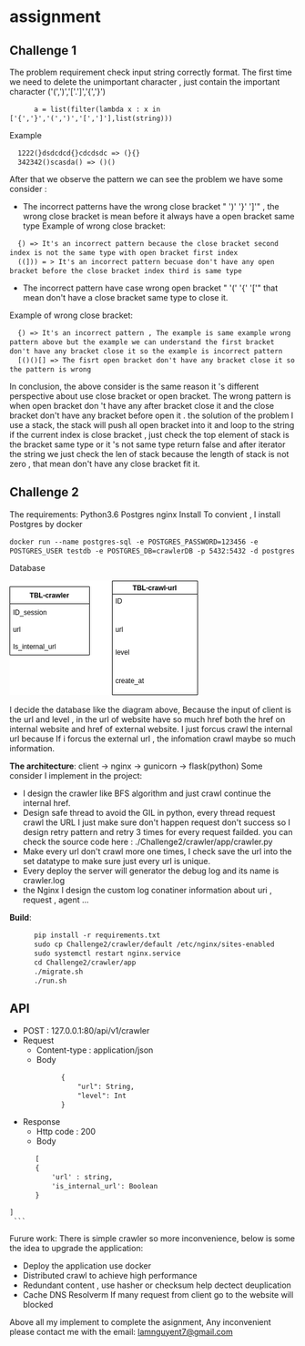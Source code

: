 # assignment

<h2>Challenge 1</h2>

The problem requirement check input string correctly format. The first time we need to delete the unimportant character , just contain the important character ('(',')','['.']','{','}')
```
      a = list(filter(lambda x : x in ['{','}','(',')','[',']'],list(string)))
```
Example

```
  1222(}dsdcdcd{}cdcdsdc => (}{}
  342342()scasda() => ()()
```
After that we observe the pattern we can see the problem we have some consider :
   - The incorrect patterns have the wrong close bracket " ')' '}' ']'" , the wrong close bracket is mean before it always have a open bracket same type
Example of wrong close bracket:
```
  {) => It's an incorrect pattern because the close bracket second index is not the same type with open bracket first index
  ((])) = > It's an incorrect pattern becuase don't have any open bracket before the close bracket index third is same type
```
  - The incorrect pattern have case wrong open bracket " '(' '{' '['" that mean don't have a close bracket same type to close it.
  
  
  Example of wrong close bracket:
```
  {) => It's an incorrect pattern , The example is same example wrong pattern above but the example we can understand the first bracket don't have any bracket close it so the example is incorrect pattern
  [()()[] => The fisrt open bracket don't have any bracket close it so the pattern is wrong
```
In conclusion, the above consider is the same reason it 's different perspective about use close bracket or open bracket. The wrong pattern is when open bracket don 't have any after bracket close it and the close bracket don't have any bracket before open it . the solution of the problem I use a stack, the stack will push all open bracket into it and loop to the string if the current index is close bracket , just check the top element of stack is the bracket same type or it 's not same type return false and after iterator the string we just check the len of stack because the length of stack is not zero , that mean don't have any close bracket fit it.

<h2>Challenge 2</h2>

The requirements:
Python3.6 
Postgres 
nginx 
Install
To convient , I install Postgres by docker 
```
docker run --name postgres-sql -e POSTGRES_PASSWORD=123456 -e POSTGRES_USER testdb -e POSTGRES_DB=crawlerDB -p 5432:5432 -d postgres 
```
 Database
 
![](image/diagram.png)

I decide the database like the diagram above, Because the input of client is the url and level , in the url of website have so much href both the href on internal website and href of external website. I just forcus crawl the internal url because If i forcus the external url , the infomation crawl maybe so much information.

<b>The architecture</b>: client -> nginx -> gunicorn -> flask(python)
Some consider I implement in the project:
- I design the crawler like BFS algorithm and just crawl continue the internal href.
- Design safe thread to avoid the GIL in python, every thread request crawl the URL I just make sure don't happen request don't success so I design retry pattern and retry 3 times for every request failded. you can check the source code here : ./Challenge2/crawler/app/crawler.py
- Make every url don't crawl more one times, I check save the url into the set datatype to make sure just every url is unique.
- Every deploy the server will generator the debug log and its name is crawler.log
- the Nginx I design the custom log conatiner information about uri , request , agent ...

<b>Build</b>:
```
      pip install -r requirements.txt
      sudo cp Challenge2/crawler/default /etc/nginx/sites-enabled
      sudo systemctl restart nginx.service
      cd Challenge2/crawler/app
      ./migrate.sh
      ./run.sh
```
## API 
  - POST :  127.0.0.1:80/api/v1/crawler
  - Request
    - Content-type	: application/json
    - Body 
      ```
            {
	            "url": String,
	            "level": Int
            }
      ```
   - Response
     - Http code : 200
     - Body
     ```
     	[
		{
			'url' : string,
			'is_internal_url': Boolean
		}
	]
     ```
   
Furure work:
      There is simple crawler so more inconvenience, below is some the idea to upgrade the application:
   - Deploy the application use docker 
   - Distributed crawl to achieve high performance
   - Redundant content , use hasher or checksum help dectect deuplication
   - Cache DNS Resolverm If many request from client go to the website will blocked 
 
 Above all my implement to complete the asignment, Any inconvenient please contact me with the email: lamnguyent7@gmail.com
